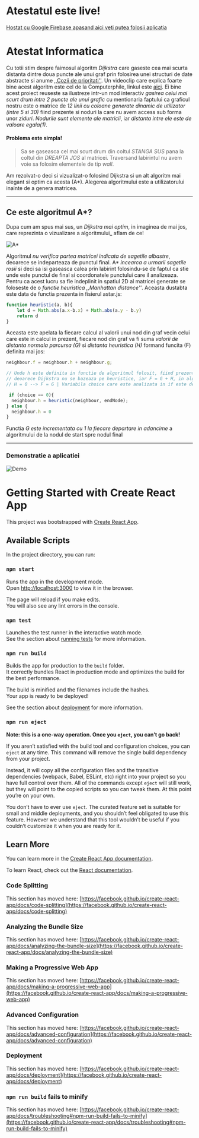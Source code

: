 # Atestatul este live!

[Hostat cu Google Firebase apasand aici veti putea folosii aplicatia](https://atestat-3921a.web.app/)


# Atestat Informatica

Cu totii stim despre faimosul algoritm _Dijkstra_ care gaseste cea mai scurta distanta dintre doua puncte ale unui graf prin folosirea unei structuri de date abstracte si anume [,,Cozii de prioritati''](https://en.wikipedia.org/wiki/Priority_queue). Un videoclip care explica foarte bine acest algoritm este cel de la Computerphile, linkul este [aici](https://www.youtube.com/watch?v=GazC3A4OQTE). Ei bine acest proiect reuseste sa ilustreze intr-un mod interactiv _gasirea celui mai scurt drum intre 2 puncte ale unui grafic_ cu mentionaria faptului ca graficul nostru este o matrice de _12 linii cu coloane generate dinamic de utilizator (intre 5 si 30)_ fiind prezente si noduri la care nu avem access sub forma unor _ziduri_. _Nodurile sunt elemente ale matricii_, iar _distanta intre ele este de valoare egala(1)_. 

#### Problema este simpla!
> Sa se gaseasca cel mai scurt drum din coltul _STANGA SUS_ pana la coltul din _DREAPTA JOS_ al matricei. Traversand labirintul nu avem voie sa folosim elementele de tip _wall_. 

Am rezolvat-o deci si vizualizat-o folosind Dijkstra si un alt algoritm mai elegant si optim ca acesta (A*). Alegerea algoritmului este a utilizatorului inainte de a genera matricea.


***
Ce este algoritmul A*?
---

Dupa cum am spus mai sus, un _Dijkstra mai optim_, in imaginea de mai jos, care reprezinta o vizualizare a algoritmului_ aflam de ce!

![A*](https://i.imgur.com/YjtIqZR.png)

Algoritmul _nu verifica partea matricei indicata de sagetile albastre_, deoarece se indeparteaza de punctul final. A* _incearca a urmarii sagetile rosii_ si deci sa isi gaseasca calea prin labirint folosindu-se de faptul ca stie unde este punctul de final si coordonatele punctului care il analizeaza. Pentru ca acest lucru sa fie indeplinit in spatiul 2D al matricei generate se foloseste de o _functie heuristica ,,Manhattan distance''_. Aceasta dustabta este data de functia prezenta in fisierul astar.js: 

```JavaScript
function heuristic(a, b){
    let d = Math.abs(a.x-b.x) + Math.abs(a.y - b.y)
    return d
}
```

Aceasta este apelata la fiecare calcul al valorii unui nod din graf vecin celui care este in calcul in prezent, fiecare nod din graf va fi suma _valorii de distanta normala parcursa (G)_ si _distanta heuristica (H)_ formand funcita (F) definita mai jos:

```JavaScript
neighbour.f = neighbour.h + neighbour.g;

// Unde h este definita in functie de algoritmul folosit, fiind prezenta in A* ea va fi functia prezentata mai sus, 
// deoarece Dijkstra nu se bazeaza pe heuristice, iar F = G + H, in algoritmul Dijkstra singura diferenta va fi 
// H = 0 --> F = G | Variabila choice care este analizata in if este defapt alegerea care o facem pentru algoritmul ales

 if (choice == 0){
  neighbour.h = heuristic(neighbour, endNode);
} else {
  neighbour.h = 0
}

```
Functia _G este incrementata cu 1 la fiecare departare in adancime_ a algoritmului de la nodul de start spre nodul final
***
### Demonstratie a aplicatiei
![Demo](https://user-images.githubusercontent.com/63779353/137626930-840d7a8b-1068-46c9-860e-2fb1b81a609b.gif)



# Getting Started with Create React App

This project was bootstrapped with [Create React App](https://github.com/facebook/create-react-app).

## Available Scripts

In the project directory, you can run:

### `npm start`

Runs the app in the development mode.\
Open [http://localhost:3000](http://localhost:3000) to view it in the browser.

The page will reload if you make edits.\
You will also see any lint errors in the console.

### `npm test`

Launches the test runner in the interactive watch mode.\
See the section about [running tests](https://facebook.github.io/create-react-app/docs/running-tests) for more information.

### `npm run build`

Builds the app for production to the `build` folder.\
It correctly bundles React in production mode and optimizes the build for the best performance.

The build is minified and the filenames include the hashes.\
Your app is ready to be deployed!

See the section about [deployment](https://facebook.github.io/create-react-app/docs/deployment) for more information.

### `npm run eject`

**Note: this is a one-way operation. Once you `eject`, you can’t go back!**

If you aren’t satisfied with the build tool and configuration choices, you can `eject` at any time. This command will remove the single build dependency from your project.

Instead, it will copy all the configuration files and the transitive dependencies (webpack, Babel, ESLint, etc) right into your project so you have full control over them. All of the commands except `eject` will still work, but they will point to the copied scripts so you can tweak them. At this point you’re on your own.

You don’t have to ever use `eject`. The curated feature set is suitable for small and middle deployments, and you shouldn’t feel obligated to use this feature. However we understand that this tool wouldn’t be useful if you couldn’t customize it when you are ready for it.

## Learn More

You can learn more in the [Create React App documentation](https://facebook.github.io/create-react-app/docs/getting-started).

To learn React, check out the [React documentation](https://reactjs.org/).

### Code Splitting

This section has moved here: [https://facebook.github.io/create-react-app/docs/code-splitting](https://facebook.github.io/create-react-app/docs/code-splitting)

### Analyzing the Bundle Size

This section has moved here: [https://facebook.github.io/create-react-app/docs/analyzing-the-bundle-size](https://facebook.github.io/create-react-app/docs/analyzing-the-bundle-size)

### Making a Progressive Web App

This section has moved here: [https://facebook.github.io/create-react-app/docs/making-a-progressive-web-app](https://facebook.github.io/create-react-app/docs/making-a-progressive-web-app)

### Advanced Configuration

This section has moved here: [https://facebook.github.io/create-react-app/docs/advanced-configuration](https://facebook.github.io/create-react-app/docs/advanced-configuration)

### Deployment

This section has moved here: [https://facebook.github.io/create-react-app/docs/deployment](https://facebook.github.io/create-react-app/docs/deployment)

### `npm run build` fails to minify

This section has moved here: [https://facebook.github.io/create-react-app/docs/troubleshooting#npm-run-build-fails-to-minify](https://facebook.github.io/create-react-app/docs/troubleshooting#npm-run-build-fails-to-minify)

